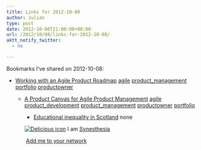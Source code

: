 ```yaml
---
title: Links for 2012-10-08
author: Julian
type: post
date: 2012-10-08T21:00:00+00:00
url: /2012/10/08/links-for-2012-10-08/
aktt_notify_twitter:
  - no

---
```

Bookmarks I&#8217;ve shared on 2012-10-08:

  * [Working with an Agile Product Roadmap][1] 
    [agile][2] [product_management][3] [portfolio][4] [productowner][5] </li> 
    
      * [A Product Canvas for Agile Product Management][6] 
        [agile][2] [product_development][7] [product_management][3] [productowner][5] [portfolio][4] </li> 
        
          * [Educational inequality in Scotland][8] 
            none</li> </ul> 
            
            <p class="deliciouslink">
              <a href="https://del.icio.us/synesthesia" title="See all my bookmarks on del.icio.us"><img src="https://www.synesthesia.co.uk/images/deliciousicon.jpg" alt="Delicious icon" /></a>&nbsp;I am <a href="https://del.icio.us/synesthesia" title="See all my bookmarks on del.icio.us">Synesthesia</a>
            </p>
            
            <p class="deliciouslink">
              <a href="https://del.icio.us/network?add=synesthesia" title="Add me to your del.icio.us network"><img src="https://www.synesthesia.co.uk/images/add.gif" alt="" /></a>&nbsp;<a href="https://del.icio.us/network?add=synesthesia" title="Add me to your del.icio.us network">Add me to your network</a>
            </p>

 [1]: https://www.romanpichler.com/blog/product-planning/agile-product-roadmap/
 [2]: https://www.delicious.com/synesthesia/agile
 [3]: https://www.delicious.com/synesthesia/product_management
 [4]: https://www.delicious.com/synesthesia/portfolio
 [5]: https://www.delicious.com/synesthesia/productowner
 [6]: https://www.romanpichler.com/blog/agile-product-innovation/the-product-canvas/
 [7]: https://www.delicious.com/synesthesia/product_development
 [8]: https://m.guardian.co.uk/news/datablog/2012/oct/05/educational-inequality-scotland-data?cat=news